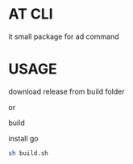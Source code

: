 # AT CLI

it small package for ad command

# USAGE

download release from build folder

or

build 

install go
```sh
sh build.sh
```